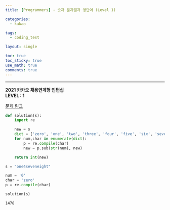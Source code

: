 ```yaml
---
title: [Programmers] - 숫자 문자열과 영단어 (Level 1)

categories:
  - kakao

tags:
  - coding_test

layout: single

toc: true
toc_sticky: true
use_math: true
comments: true
---
```


---
**2021 카카오 채용연계형 인턴십**  
**LEVEL : 1**

[문제 링크](https://programmers.co.kr/learn/courses/30/lessons/81301)


```python
def solution(s):
    import re

    new = s
    dict = ['zero', 'one', 'two', 'three', 'four', 'five', 'six', 'seven', 'eight', 'nine']
    for num,char in enumerate(dict):
        p = re.compile(char)
        new = p.sub(str(num), new)

    return int(new)
```


```python
s = "one4seveneight"
```


```python
num = '0'
char = 'zero'
p = re.compile(char)
```


```python
solution(s)
```




    1478

